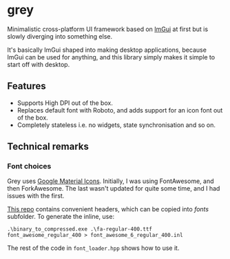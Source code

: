 # grey

Minimalistic cross-platform UI framework based on [ImGui](https://github.com/ocornut/imgui) at first but is slowly diverging into something else.

It's basically ImGui shaped into making desktop applications, because ImGui can be used for anything, and this library simply makes it simple to start off with desktop.

## Features

- Supports High DPI out of the box.
- Replaces default font with Roboto, and adds support for an icon font out of the box.
- Completely stateless i.e. no widgets, state synchronisation and so on.

## Technical remarks

### Font choices

Grey uses [Google Material Icons](https://fonts.google.com/icons?icon.set=Material+Icons). Initially, I was using FontAwesome, and then ForkAwesome. The last wasn't updated for quite some time, and I had issues with the first.

[This repo](https://github.com/juliettef/IconFontCppHeaders) contains convenient headers, which can be copied into *fonts* subfolder. To generate the inline, use:

```
.\binary_to_compressed.exe .\fa-regular-400.ttf font_awesome_regular_400 > font_awesome_6_regular_400.inl
```

The rest of the code in `font_loader.hpp` shows how to use it.